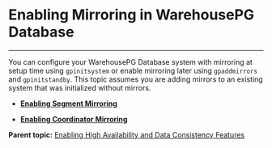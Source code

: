 # Enabling Mirroring in WarehousePG Database
---

You can configure your WarehousePG Database system with mirroring at setup time using `gpinitsystem` or enable mirroring later using `gpaddmirrors` and `gpinitstandby`. This topic assumes you are adding mirrors to an existing system that was initialized without mirrors.

-   **[Enabling Segment Mirroring](../../highavail/topics/g-enabling-segment-mirroring.html)**  

-   **[Enabling Coordinator Mirroring](../../highavail/topics/g-enabling-coordinator-mirroring.html)**  


**Parent topic:** [Enabling High Availability and Data Consistency Features](../../highavail/topics/g-enabling-high-availability-features.html)

